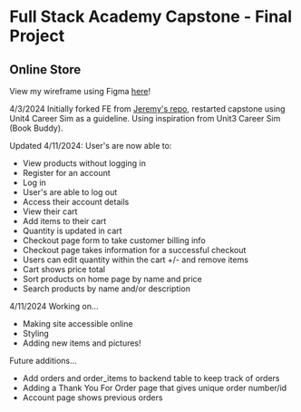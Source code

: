 # Full Stack Academy Capstone - Final Project
## Online Store

View my wireframe using Figma [here](https://www.figma.com/file/gaF3tD8S8R3tP2W4P4gk8C/jay-brdy's-Wireframe-for-Capstone-Project?type=whiteboard&node-id=0%3A1&t=cKUICFxSR8Jok0he-1)!


4/3/2024 Initially forked FE from [Jeremy's repo](https://github.com/FullstackAcademy/2302-ACC-Capstone-FE), restarted capstone using Unit4 Career Sim as a guideline. Using inspiration from Unit3 Career Sim (Book Buddy). 

Updated 4/11/2024: User's are now able to:
* View products without logging in
* Register for an account
* Log in
* User's are able to log out
* Access their account details
* View their cart
* Add items to their cart
* Quantity is updated in cart
* Checkout page form to take customer billing info 
* Checkout page takes information for a successful checkout
* Users can edit quantity within the cart +/- and remove items
* Cart shows price total
* Sort products on home page by name and price
* Search products by name and/or description

4/11/2024 Working on...
* Making site accessible online
* Styling 
* Adding new items and pictures!

Future additions...
* Add orders and order_items to backend table to keep track of orders
* Adding a Thank You For Order page that gives unique order number/id
* Account page shows previous orders

